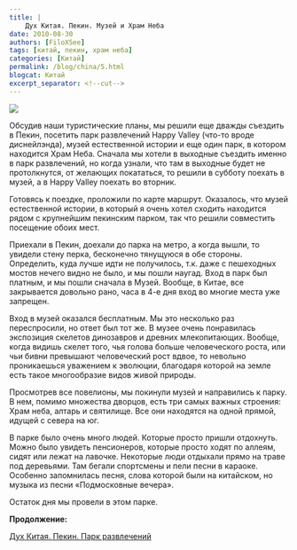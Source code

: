 ```yaml
---
title: |
    Дух Китая. Пекин. Музей и Храм Неба
date: 2010-08-30
authors: [FiloXSee]
tags: [китай, пекин, храм неба]
categories: [Китай]
permalink: /blog/china/5.html
blogcat: Китай
excerpt_separator: <!--cut-->
---
```



![](http://itw66.ru/uploads/images/00/00/02/2010/08/30/1c182e.jpg)

Обсудив наши туристические планы, мы решили еще дважды съездить в Пекин, посетить парк развлечений Happy Valley (что-то вроде диснейлэнда), музей естественной истории и еще один парк, в котором находится Храм Неба. Сначала мы хотели в выходные съездить именно в парк развлечений, но когда узнали, что там в выходные будет не протолкнутся, от желающих покататься, то решили в субботу поехать в музей, а в Happy Valley поехать во вторник.

<!--cut-->

Готовясь к поездке, проложили по карте маршрут. Оказалось, что музей естественной истории, в который я очень хотел сходить находится рядом с крупнейшим пекинским парком, так что решили совместить посещение обоих мест. 

Приехали в Пекин, доехали до парка на метро, а когда вышли, то увидели стену перка, бесконечно тянущуюся в обе стороны. Определить, куда лучше идти не получилось, т.к. даже с пешеходных мостов нечего видно не было, и мы пошли наугад. Вход в парк был платным, и мы пошли сначала в Музей. Вообще, в Китае, все закрывается довольно рано, часа в 4-е дня вход во многие места уже запрещен.

Вход в музей оказался бесплатным. Мы это несколько раз переспросили, но ответ был тот же. В музее очень понравилась экспозиция скелетов динозавров и древних млекопитающих. Вообще, когда видишь скелет того, чья голова больше человеческого роста, или чьи бивни превышают человеческий рост вдвое, то невольно проникаешься уважением к эволюции, благодаря которой на земле есть такое многообразие видов живой природы.

Просмотрев все повелионы, мы покинули музей и направились к парку. В нем, помимо множества дворцов, есть три самых важных строения: Храм неба, алтарь и святилище. Все они находятся на одной прямой, идущей с севера на юг.

В парке было очень много людей. Которые просто пришли отдохнуть. Можно было увидеть пенсионеров, которые просто ходят по аллеям, сидят или лежат на лавочке. Некоторые люди отдыхали прямо на траве под деревьями. Там бегали спортсмены и пели песни в караоке. Особенно запомнилась песня, слова которой были на китайском, но музыка из песни «Подмосковные вечера». 

Остаток дня мы провели в этом парке.

**Продолжение:**

[Дух Китая. Пекин. Парк развлечений](http://itw66.ru/blog/china/6.html)
